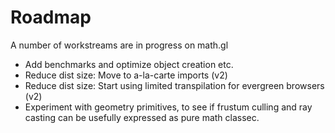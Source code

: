 # Roadmap

A number of workstreams are in progress on math.gl

* Add benchmarks and optimize object creation etc.
* Reduce dist size: Move to a-la-carte imports (v2)
* Reduce dist size: Start using limited transpilation for evergreen browsers (v2)
* Experiment with geometry primitives, to see if frustum culling and ray casting can be usefully expressed as pure math classec.
